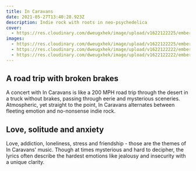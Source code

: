 ```yaml
---
title: In Caravans
date: 2021-05-27T13:40:28.923Z
description: Indie rock with roots in neo-psychedelica
cover:
  - https://res.cloudinary.com/dweugxhek/image/upload/v1622122225/emberbands/external-content.duckduckgo.com2_oi8a5a.jpg
images:
  - https://res.cloudinary.com/dweugxhek/image/upload/v1622122225/emberbands/external-content.duckduckgo.com2_oi8a5a.jpg
  - https://res.cloudinary.com/dweugxhek/image/upload/v1622122222/emberbands/external-content.duckduckgo.com3_nsbtgx.jpg
  - https://res.cloudinary.com/dweugxhek/image/upload/v1622122222/emberbands/external-content.duckduckgo.com_a68apa.jpg
---
```

## A road trip with broken brakes

A concert with In Caravans is like a 200 MPH road trip through the desert in a truck without brakes, passing through eerie and mysterious sceneries. Atmospheric, yet straight to the point, In Caravans alternates between fleeting emotion and no-nonsense indie rock.

## Love, solitude and anxiety

Love, addiction, loneliness, stress and friendship - those are the themes of In Caravans' music. Though at times mysterious and hard to decipher, the lyrics often describe the hardest emotions like jealousy and insecurity with a unique clarity. 